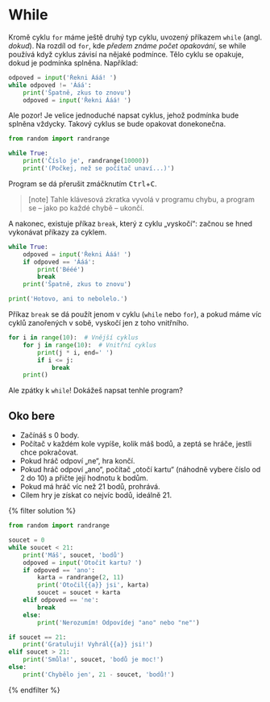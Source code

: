 # While

Kromě cyklu `for` máme ještě druhý typ cyklu, uvozený příkazem `while`
(angl. *dokud*).
Na rozdíl od `for`, kde *předem známe počet opakování*,
se while používá když cyklus závisí na nějaké podmínce.
Tělo cyklu se opakuje, dokud je podmínka splněna. Například:

```python
odpoved = input('Řekni Ááá! ')
while odpoved != 'Ááá':
    print('Špatně, zkus to znovu')
    odpoved = input('Řekni Ááá! ')
```

Ale pozor! Je velice jednoduché napsat cyklus,
jehož podmínka bude splněna vždycky.
Takový cyklus se bude opakovat donekonečna.

```python
from random import randrange

while True:
    print('Číslo je', randrange(10000))
    print('(Počkej, než se počítač unaví...)')
```

Program se dá přerušit zmáčknutím
<kbd>Ctrl</kbd>+<kbd>C</kbd>.

> [note]
> Tahle klávesová zkratka vyvolá v programu chybu,
> a program se – jako po každé chybě – ukončí.

A nakonec, existuje příkaz `break`, který z cyklu „vyskočí“:
začnou se hned vykonávat příkazy za cyklem.

```python
while True:
    odpoved = input('Řekni Ááá! ')
    if odpoved == 'Ááá':
        print('Bééé')
        break
    print('Špatně, zkus to znovu')

print('Hotovo, ani to nebolelo.')
```

Příkaz `break` se dá použít jenom v cyklu (`while` nebo `for`),
a pokud máme víc cyklů zanořených v sobě, vyskočí jen z toho vnitřního.

```python
for i in range(10):  # Vnější cyklus
    for j in range(10):  # Vnitřní cyklus
        print(j * i, end=' ')
        if i <= j:
            break
    print()
```

Ale zpátky k `while`!
Dokážeš napsat tenhle program?

## Oko bere

* Začínáš s 0 body.
* Počítač v každém kole vypíše, kolik máš bodů,
  a zeptá se hráče, jestli chce pokračovat.
* Pokud hráč odpoví „ne“, hra končí.
* Pokud hráč odpoví „ano“, počítač „otočí kartu“
  (náhodně vybere číslo od 2 do 10) a přičte její hodnotu k bodům.
* Pokud má hráč víc než 21 bodů, prohrává.
* Cílem hry je získat co nejvíc bodů, ideálně 21.

{% filter solution %}
```python
from random import randrange

soucet = 0
while soucet < 21:
    print('Máš', soucet, 'bodů')
    odpoved = input('Otočit kartu? ')
    if odpoved == 'ano':
        karta = randrange(2, 11)
        print('Otočil{{a}} jsi', karta)
        soucet = soucet + karta
    elif odpoved == 'ne':
        break
    else:
        print('Nerozumím! Odpovídej "ano" nebo "ne"')

if soucet == 21:
    print('Gratuluji! Vyhrál{{a}} jsi!')
elif soucet > 21:
    print('Smůla!', soucet, 'bodů je moc!')
else:
    print('Chybělo jen', 21 - soucet, 'bodů!')
```
{% endfilter %}
